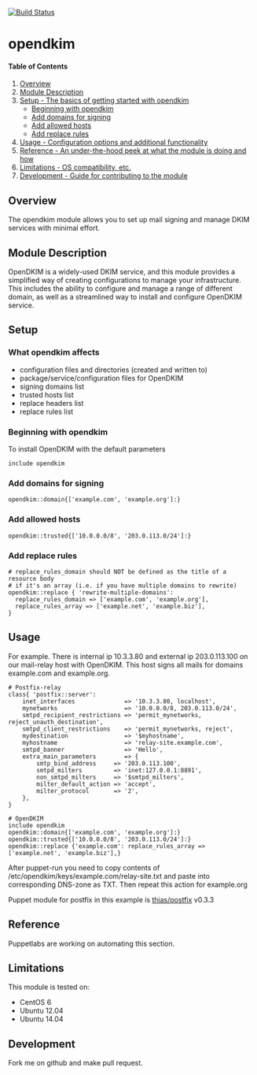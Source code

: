 [![Build Status](https://travis-ci.org/bi4o4ek/puppet-opendkim.svg?branch=master)](https://travis-ci.org/bi4o4ek/puppet-opendkim)

# opendkim

#### Table of Contents

1. [Overview](#overview)
2. [Module Description](#module-description)
3. [Setup - The basics of getting started with opendkim](#setup)
    * [Beginning with opendkim](#beginning-with-opendkim)
    * [Add domains for signing](#add-domains-for-signing)
    * [Add allowed hosts](#add-allowed-hosts)
    * [Add replace rules](#add-replace-rules)
4. [Usage - Configuration options and additional functionality](#usage)
5. [Reference - An under-the-hood peek at what the module is doing and how](#reference)
5. [Limitations - OS compatibility, etc.](#limitations)
6. [Development - Guide for contributing to the module](#development)

## Overview

The opendkim module allows you to set up mail signing and manage DKIM services with minimal effort.

## Module Description

OpenDKIM is a widely-used DKIM service, and this module provides a simplified way of creating configurations to manage your infrastructure.
This includes the ability to configure and manage a range of different domain, as well as a streamlined way to install and configure OpenDKIM service.

## Setup

### What opendkim affects

* configuration files and directories (created and written to) 
* package/service/configuration files for OpenDKIM
* signing domains list
* trusted hosts list
* replace headers list
* replace rules list

### Beginning with opendkim

To install OpenDKIM with the default parameters

    include opendkim

### Add domains for signing

    opendkim::domain{['example.com', 'example.org']:}

### Add allowed hosts

    opendkim::trusted{['10.0.0.0/8', '203.0.113.0/24']:}

### Add replace rules

    # replace_rules_domain should NOT be defined as the title of a resource body
    # if it's an array (i.e. if you have multiple domains to rewrite)
    opendkim::replace { 'rewrite-multiple-domains':
      replace_rules_domain => ['example.com', 'example.org'],
      replace_rules_array => ['example.net', 'example.biz'],
    }

## Usage

For example.
There is internal ip 10.3.3.80 and external ip 203.0.113.100 on our mail-relay host with OpenDKIM.
This host signs all mails for domains example.com and example.org.

    # Postfix-relay
    class{ 'postfix::server':
        inet_interfaces              => '10.3.3.80, localhost',
        mynetworks                   => '10.0.0.0/8, 203.0.113.0/24',
        smtpd_recipient_restrictions => 'permit_mynetworks, reject_unauth_destination',
        smtpd_client_restrictions    => 'permit_mynetworks, reject',
        mydestination                => '$myhostname',
        myhostname                   => 'relay-site.example.com',
        smtpd_banner                 => 'Hello',
        extra_main_parameters        => {
            smtp_bind_address     => '203.0.113.100',
            smtpd_milters         => 'inet:127.0.0.1:8891',
            non_smtpd_milters     => '$smtpd_milters',
            milter_default_action => 'accept',
            milter_protocol       => '2',
        },
    }

    # OpenDKIM
    include opendkim
    opendkim::domain{['example.com', 'example.org']:}
    opendkim::trusted{['10.0.0.0/8', '203.0.113.0/24']:}
    opendkim::replace {'example.com': replace_rules_array => ['example.net', 'example.biz'],}

After puppet-run you need to copy contents of  /etc/opendkim/keys/example.com/relay-site.txt and paste into corresponding DNS-zone as TXT.
Then repeat this action for example.org

Puppet module for postfix in this example is [thias/postfix](https://forge.puppetlabs.com/thias/postfix) v0.3.3
## Reference

Puppetlabs are working on automating this section.

## Limitations

This module is tested on:
* CentOS 6
* Ubuntu 12.04
* Ubuntu 14.04

## Development

Fork me on github and make pull request.

